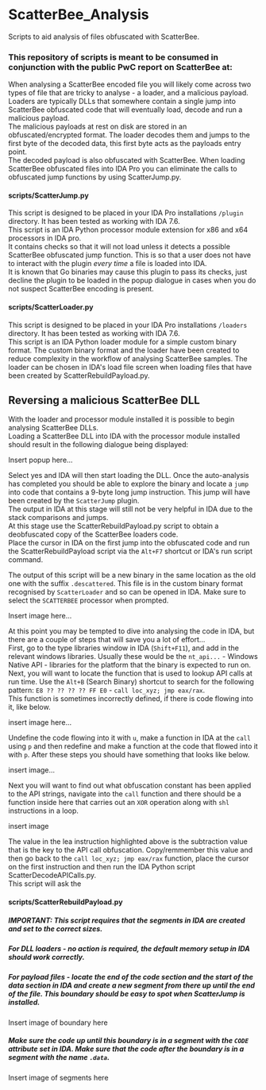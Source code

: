# ScatterBee_Analysis
Scripts to aid analysis of files obfuscated with ScatterBee.

### This repository of scripts is meant to be consumed in conjunction with the public PwC report on ScatterBee at: 
When analysing a ScatterBee encoded file you will likely come across two types of file that are tricky to analyse - a loader, and a malicious payload.  
Loaders are typically DLLs that somewhere contain a single jump into ScatterBee obfuscated code that will eventually load, decode and run a malicious payload.  
The malicious payloads at rest on disk are stored in an obfuscated/encrypted format. The loader decodes them and jumps to the first byte of the decoded data, this first byte acts as the payloads entry point.  
The decoded payload is also obfuscated with ScatterBee.
When loading ScatterBee obfuscated files into IDA Pro you can eliminate the calls to obfuscated jump functions by using ScatterJump.py.  

#### scripts/ScatterJump.py
This script is designed to be placed in your IDA Pro installations `/plugin` directory. It has been tested as working with IDA 7.6.  
This script is an IDA Python processor module extension for x86 and x64 processors in IDA pro.  
It contains checks so that it will not load unless it detects a possible ScatterBee obfuscated jump function. This is so that a user does not have to interact with the plugin *every time* a file is loaded into IDA.  
It is known that Go binaries may cause this plugin to pass its checks, just decline the plugin to be loaded in the popup dialogue in cases when you do not suspect ScatterBee encoding is present.  

#### scripts/ScatterLoader.py
This script is designed to be placed in your IDA Pro installations `/loaders` directory. It has been tested as working with IDA 7.6.  
This script is an IDA Python loader module for a simple custom binary format. The custom binary format and the loader have been created to reduce complexity in the workflow of analysing ScatterBee samples. The loader can be chosen in IDA's load file screen when loading files that have been created by ScatterRebuildPayload.py.  

## Reversing a malicious ScatterBee DLL
With the loader and processor module installed it is possible to begin analysing ScatterBee DLLs.  
Loading a ScatterBee DLL into IDA with the processor module installed should result in the following dialogue being displayed:  

Insert popup here...

Select yes and IDA will then start loading the DLL. Once the auto-analysis has completed you should be able to explore the binary and locate a `jump` into code that contains a 9-byte long jump instruction. This jump will have been created by the `ScatterJump` plugin.  
The output in IDA at this stage will still not be very helpful in IDA due to the stack comparisons and jumps.  
At this stage use the ScatterRebuildPayload.py script to obtain a deobfuscated copy of the ScatterBee loaders code.  
Place the cursor in IDA on the first jump into the obfuscated code and run the ScatterRebuildPayload script via the `Alt+F7` shortcut or IDA's run script command.  

The output of this script will be a new binary in the same location as the old one with the suffix `.descattered`. This file is in the custom binary format recognised by `ScatterLoader` and so can be opened in IDA. Make sure to select the `SCATTERBEE` processor when prompted.

Insert image here...

At this point you may be tempted to dive into analysing the code in IDA, but there are a couple of steps that will save you a lot of effort...  
First, go to the type libraries window in IDA (`Shift+F11`), and add in the relevant windows libraries. Usually these would be the `nt_api...` - Windows Native API - libraries for the platform that the binary is expected to run on.  
Next, you will want to locate the function that is used to lookup API calls at run time. Use the `Alt+B` (Search Binary) shortcut to search for the following pattern: `E8 ?? ?? ?? ?? FF E0` - `call loc_xyz; jmp eax/rax`.  
This function is sometimes incorrectly defined, if there is code flowing into it, like below.  

insert image here...

Undefine the code flowing into it with `u`, make a function in IDA at the `call` using `p` and then redefine and make a function at the code that flowed into it with `p`. After these steps you should have something that looks like below.

insert image...

Next you will want to find out what obfuscation constant has been applied to the API strings, navigate into the `call` function and there should be a function inside here that carries out an `XOR` operation along with `shl` instructions in a loop.

insert image

The value in the lea instruction highlighted above is the subtraction value that is the key to the API call obfuscation. Copy/remmember this value and then go back to the `call loc_xyz; jmp eax/rax` function, place the cursor on the first instruction and then run the IDA Python script ScatterDecodeAPICalls.py.  
This script will ask the 

#### scripts/ScatterRebuildPayload.py
##### **IMPORTANT**: This script requires that the segments in IDA are created and set to the correct sizes.
##### For DLL loaders - no action is required, the default memory setup in IDA should work correctly.
##### For payload files - locate the end of the code section and the start of the data section in IDA and create a new segment from there up until the end of the file. This boundary should be easy to spot when ScatterJump is installed.
Insert image of boundary here
#####   Make sure the code up until this boundary is in a segment with the `CODE` attribute set in IDA. Make sure that the code after the boundary is in a segment with the name `.data`.
Insert image of segments here
